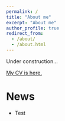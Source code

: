 ```yaml
---
permalink: /
title: "About me"
excerpt: "About me"
author_profile: true
redirect_from: 
  - /about/
  - /about.html
---
```


<!-- I am a ...

Before my PhD journey, I graduated from Information Systems Technology and Design (ISTD) at Singapore University of Technology and Design (SUTD),
with a Bachelor of Engineering degree in Artificial Intelligence.
After graduation, I spent one and half year working as a risk and quantitative analyst in a commodity trading house and 
completed a Master of Computing degree at National University of Singapore (NUS). -->

Under construction...

[My CV is here.](http://xingxuanli.github.io/files/cv_lixingxuan.pdf)

News
====
* Test

<br />
<br />
<div align="center">
<script type='text/javascript' id='clustrmaps' src='//cdn.clustrmaps.com/map_v2.js?cl=080808&w=450&t=n&d=N_xEFBEwpQfbPYu2LUGSWXNkZVJYkwCV8yS_L3UKptU&co=ffffff&cmo=3acc3a&cmn=ff5353&ct=808080'></script>
</div>